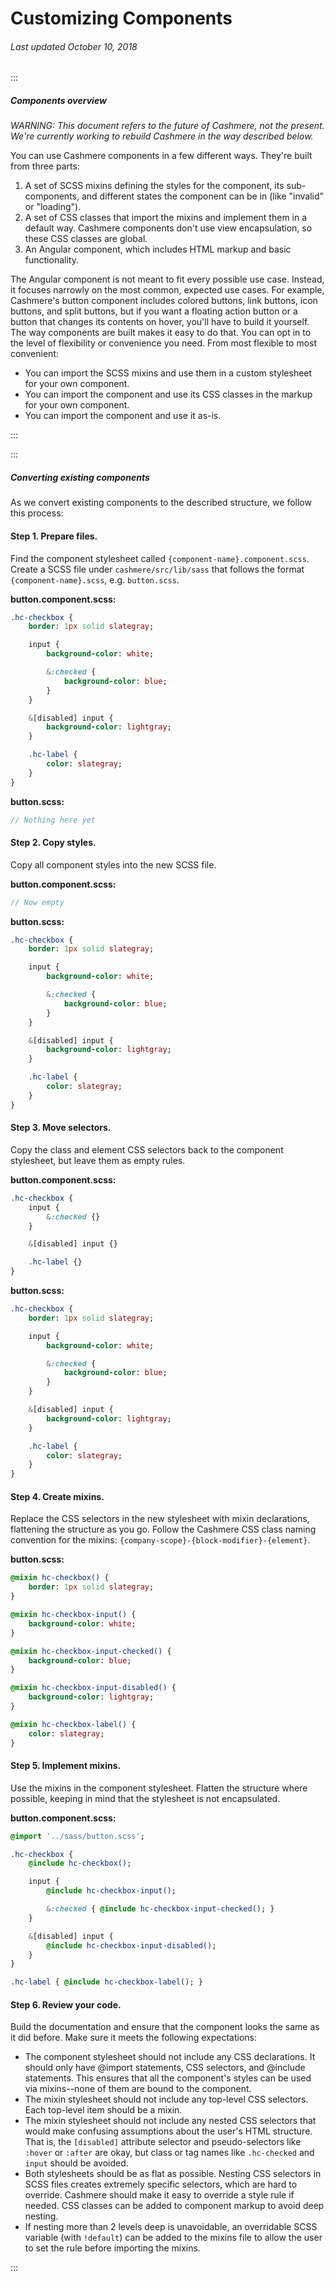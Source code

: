 # Customizing Components

###### Last updated October 10, 2018

:::

##### Components overview

_WARNING: This document refers to the future of Cashmere, not the present. We're currently working to rebuild Cashmere in the way described below._

You can use Cashmere components in a few different ways. They're built from three parts:

1.  A set of SCSS mixins defining the styles for the component, its sub-components, and different states the component can be in (like "invalid" or "loading").
1.  A set of CSS classes that import the mixins and implement them in a default way. Cashmere components don't use view encapsulation, so these CSS classes are global.
1.  An Angular component, which includes HTML markup and basic functionality.

The Angular component is not meant to fit every possible use case. Instead, it focuses narrowly on the most common, expected use cases. For example, Cashmere's button component includes colored buttons, link buttons, icon buttons, and split buttons, but if you want a floating action button or a button that changes its contents on hover, you'll have to build it yourself. The way components are built makes it easy to do that. You can opt in to the level of flexibility or convenience you need. From most flexible to most convenient:

-   You can import the SCSS mixins and use them in a custom stylesheet for your own component.
-   You can import the component and use its CSS classes in the markup for your own component.
-   You can import the component and use it as-is.

:::

:::

##### Converting existing components

As we convert existing components to the described structure, we follow this process:

#### Step 1. Prepare files.

Find the component stylesheet called `{component-name}.component.scss`. Create a SCSS file under `cashmere/src/lib/sass` that follows the format `{component-name}.scss`, e.g. `button.scss`.

**button.component.scss:**

```sass
.hc-checkbox {
    border: 1px solid slategray;

    input {
        background-color: white;

        &:checked {
            background-color: blue;
        }
    }

    &[disabled] input {
        background-color: lightgray;
    }

    .hc-label {
        color: slategray;
    }
}
```

**button.scss:**

```sass
// Nothing here yet
```

#### Step 2. Copy styles.

Copy all component styles into the new SCSS file.

**button.component.scss:**

```sass
// Now empty
```

**button.scss:**

```sass
.hc-checkbox {
    border: 1px solid slategray;

    input {
        background-color: white;

        &:checked {
            background-color: blue;
        }
    }

    &[disabled] input {
        background-color: lightgray;
    }

    .hc-label {
        color: slategray;
    }
}
```

#### Step 3. Move selectors.

Copy the class and element CSS selectors back to the component stylesheet, but leave them as empty rules.

**button.component.scss:**

```sass
.hc-checkbox {
    input {
        &:checked {}
    }

    &[disabled] input {}

    .hc-label {}
}
```

**button.scss:**

```sass
.hc-checkbox {
    border: 1px solid slategray;

    input {
        background-color: white;

        &:checked {
            background-color: blue;
        }
    }

    &[disabled] input {
        background-color: lightgray;
    }

    .hc-label {
        color: slategray;
    }
}
```

#### Step 4. Create mixins.

Replace the CSS selectors in the new stylesheet with mixin declarations, flattening the structure as you go. Follow the Cashmere CSS class naming convention for the mixins: `{company-scope}-{block-modifier}-{element}`.

**button.scss:**

```sass
@mixin hc-checkbox() {
    border: 1px solid slategray;
}

@mixin hc-checkbox-input() {
    background-color: white;
}

@mixin hc-checkbox-input-checked() {
    background-color: blue;
}

@mixin hc-checkbox-input-disabled() {
    background-color: lightgray;
}

@mixin hc-checkbox-label() {
    color: slategray;
}
```

#### Step 5. Implement mixins.

Use the mixins in the component stylesheet. Flatten the structure where possible, keeping in mind that the stylesheet is not encapsulated.

**button.component.scss:**

```sass
@import '../sass/button.scss';

.hc-checkbox {
    @include hc-checkbox();

    input {
        @include hc-checkbox-input();

        &:checked { @include hc-checkbox-input-checked(); }
    }

    &[disabled] input {
        @include hc-checkbox-input-disabled();
    }
}

.hc-label { @include hc-checkbox-label(); }
```

#### Step 6. Review your code.

Build the documentation and ensure that the component looks the same as it did before. Make sure it meets the following expectations:

-   The component stylesheet should not include any CSS declarations. It should only have @import statements, CSS selectors, and @include statements. This ensures that all the component's styles can be used via mixins--none of them are bound to the component.
-   The mixin stylesheet should not include any top-level CSS selectors. Each top-level item should be a mixin.
-   The mixin stylesheet should not include any nested CSS selectors that would make confusing assumptions about the user's HTML structure. That is, the `[disabled]` attribute selector and pseudo-selectors like `:hover` or `:after` are okay, but class or tag names like `.hc-checked` and `input` should be avoided.
-   Both stylesheets should be as flat as possible. Nesting CSS selectors in SCSS files creates extremely specific selectors, which are hard to override. Cashmere should make it easy to override a style rule if needed. CSS classes can be added to component markup to avoid deep nesting.
-   If nesting more than 2 levels deep is unavoidable, an overridable SCSS variable (with `!default`) can be added to the mixins file to allow the user to set the rule before importing the mixins.

:::
